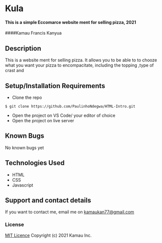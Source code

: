 # Kula
#### This is a simple Eccomarce website ment for selling pizza, 2021
####Kamau Francis Kanyua
## Description
This is a website ment for selling pizza. It allows you to be able to to chooze what you want your pizza to encompacitate, including the topping ,type of crast and
## Setup/Installation Requirements
* Clone the repo
```
$ git clone https://github.com/PaulinhoNdegwa/HTML-Intro.git
```
* Open  the project on VS Code/ your editor of choice
* Open the project on live server
## Known Bugs
No known bugs yet
## Technologies Used
* HTML
* CSS
* Javascript
## Support and contact details
If you want to contact me, email me on kamaukan77@gmail.com
### License
[MIT Licence](https://choosealicense.com/licenses/mit/)
Copyright (c) 2021 Kamau Inc.
